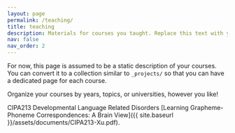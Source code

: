 ```yaml
---
layout: page
permalink: /teaching/
title: teaching
description: Materials for courses you taught. Replace this text with your description.
nav: false
nav_order: 2
---
```


For now, this page is assumed to be a static description of your courses. You can convert it to a collection similar to `_projects/` so that you can have a dedicated page for each course.

Organize your courses by years, topics, or universities, however you like!

CIPA213 Developmental Language Related Disorders [Learning Grapheme-Phoneme Correspondences: A Brain View]({{ site.baseurl }}/assets/documents/CIPA213-Xu.pdf).